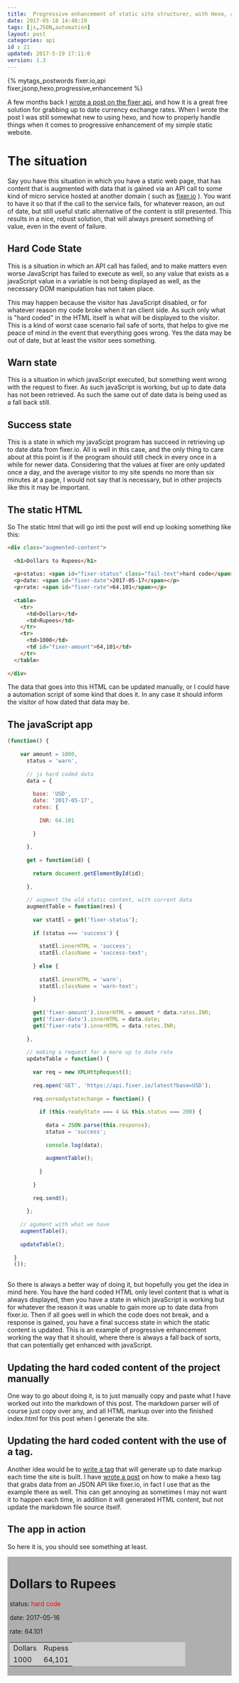 ```yaml
---
title:  Progressive enhancement of static site structurer, with Hexo, and the Fixer.io JSON API
date: 2017-05-18 14:48:19
tags: [js,JSON,automation]
layout: post
categories: api
id : 21
updated: 2017-5-19 17:11:0
version: 1.3
---
```


{% mytags_postwords fixer.io,api&#32;fixer,jsonp,hexo,progressive,enhancement %}

A few months back I [wrote a post on the fixer api](/2017/02/09/api-fixer/), and how it is a great free solution for grabbing up to date currency exchange rates. When I wrote the post I was still somewhat new to using hexo, and how to properly handle things when it comes to progressive enhancement of my simple static website.

<!-- more -->

# The situation

Say you have this situation in which you have a static web page, that has content that is augmented with data that is gained via an API call to some kind of micro service hosted at another domain ( such as [fixer.io](http://fixer.io) ). You want to have it so that if the call to the service fails, for whatever reason, an out of date, but still useful static alternative of the content is still presented. This results in a nice, robust solution, that will always present something of value, even in the event of failure.

## Hard Code State

This is a situation in which an API call has failed, and to make matters even worse JavaScript has failed to execute as well, so any value that exists as a javaScript value in a variable is not being displayed as well, as the necessary DOM manipulation has not taken place. 

This may happen because the visitor has JavaScript disabled, or for whatever reason my code broke when it ran client side. As such only what is "hard coded" in the HTML itself is what will be displayed to the visitor. This is a kind of worst case scenario fail safe of sorts, that helps to give me peace of mind in the event that everything goes wrong. Yes the data may be out of date, but at least the visitor sees something.

## Warn state

This is a situation in which javaScript executed, but something went wrong with the request to fixer. As such javaScript is working, but up to date data has not been retrieved. As such the same out of date data is being used as a fall back still.

## Success state

This is a state in which my javaScipt program has succeed in retrieving up to date data from fixer.io. All is well in this case, and the only thing to care about at this point is if the program should still check in every once in a while for newer data. Considering that the values at fixer are only updated once a day, and the average visitor to my site spends no more than six minutes at a page, I would not say that is necessary, but in other projects like this it may be important.

## The static HTML

So The static html that will go inti the post will end up looking something like this:

```html
<div class="augmented-content">
 
  <h1>Dollars to Rupees</h1>
 
  <p>status: <span id="fixer-status" class="fail-text">hard code</span></p>
  <p>date: <span id="fixer-date">2017-05-17</span></p>
  <p>rate: <span id="fixer-rate">64.101</span></p>
 
  <table>
    <tr>
      <td>Dollars</td>
      <td>Rupees</td>
    </tr>
    <tr>
      <td>1000</td>
      <td id="fixer-amount">64,101</td>
    </tr>
  </table>
 
</div>
```

The data that goes into this HTML can be updated manually, or I could have a automation script of some kind that does it. In any case it should inform the visitor of how dated that data may be.

## The javaScript app

```js
(function() {
 
    var amount = 1000,
      status = 'warn',
 
      // js hard coded data
      data = {
 
        base: 'USD',
        date: '2017-05-17',
        rates: {
 
          INR: 64.101
 
        }
 
      },
 
      get = function(id) {
 
        return document.getElementById(id);
 
      },
 
      // augment the old static content, with current data
      augmentTable = function(res) {
 
        var statEl = get('fixer-status');
 
        if (status === 'success') {
 
          statEl.innerHTML = 'success';
          statEl.className = 'success-text';
 
        } else {
 
          statEl.innerHTML = 'warn';
          statEl.className = 'warn-text';
 
        }
 
        get('fixer-amount').innerHTML = amount * data.rates.INR;
        get('fixer-date').innerHTML = data.date;
        get('fixer-rate').innerHTML = data.rates.INR;
 
      },
 
      // making a request for a more up to date rate
      updateTable = function() {
 
        var req = new XMLHttpRequest();
 
        req.open('GET', 'https://api.fixer.io/latest?base=USD');
 
        req.onreadystatechange = function() {
 
          if (this.readyState === 4 && this.status === 200) {
 
            data = JSON.parse(this.response);
            status = 'success';
 
            console.log(data);
 
            augmentTable();
 
          }
 
        }
 
        req.send();
 
      };
 
    // agument with what we have
    augmentTable();
 
    updateTable();
 
  }
  ());
 
```

So there is always a better way of doing it, but hopefully you get the idea in mind here. You have the hard coded HTML only level content that is what is always displayed, then you have a state in which javaScript is working but for whatever the reason it was unable to gain more up to date data from fixer.io. Then if all goes well in which the code does not break, and a response is gained, you have a final success state in which the static content is updated. This is an example of progressive enhancement working the way that it should, where there is always a fall back of sorts, that can potentially get enhanced with javaScript.

## Updating the hard coded content of the project manually

One way to go about doing it, is to just manually copy and paste what I have worked out into the markdown of this post. The markdown parser will of course just copy over any, and all HTML markup over into the finished index.html for this post when I generate the site.

## Updating the hard coded content with the use of a tag.

Another idea would be to [write a tag](/2017/02/04/hexo-tags/) that will generate up to date markup each time the site is built. I have [wrote a post](/2017/05/19/hexo-tags-http-requests/) on how to make a hexo tag that grabs data from an JSON API like fixer.io, in fact I use that as the example there as well. This can get annoying as sometimes I may not want it to happen each time, in addition it will generated HTML content, but not update the markdown file source itself.

## The app in action

So here it is, you should see something at least.

<!-- can i put css here? It looks like I can at least. -->
<style>
.augmented-content {
  background: #afafaf;
  padding: 5px;
}
 
.augmented-content > table {
  width: 80%;
  background: #cfcfcf;
}
 
.fail-text {
  color: red;
}
 
.warn-text {
  color: orange;
}
 
.success-text {
  color: green;
}
 
</style>

<!-- The good, old, reliable HTML -->
<div class="augmented-content"><h1>Dollars to Rupees</h1><p>status: <span id="fixer-status" class="fail-text">hard code</span></p><p>date: <span id="fixer-date">2017-05-16</span></p><p>rate: <span id="fixer-rate">64.101</span></p><table><tr><td>Dollars</td><td>Rupess</td></tr><tr><td>1000</td><td id="fixer-amount">64,101</td></tr></table></div>

<!-- hold onto your buts -->
<script>
(function() {

    var amount = 1000,
      status = 'warn',

      // js hard coded data
      data = {

        base: 'USD',
        date: '2017-05-17',
        rates: {

          INR: 64.101

        }

      },

      get = function(id) {

        return document.getElementById(id);

      },

      // augment the old static content, with current data
      augmentTable = function(res) {

        var statEl = get('fixer-status');

        if (status === 'success') {


          statEl.innerHTML = 'success';
          statEl.className = 'success-text';

        } else {

          statEl.innerHTML = 'warn';
          statEl.className = 'warn-text';

        }

        get('fixer-amount').innerHTML = amount * data.rates.INR;
        get('fixer-date').innerHTML = data.date;
        get('fixer-rate').innerHTML = data.rates.INR;

      },

      // making a request for a more up to date rate
      updateTable = function() {

        var req = new XMLHttpRequest();

        req.open('GET', 'https://api.fixer.io/latest?base=USD');

        req.onreadystatechange = function() {

          if (this.readyState === 4 && this.status === 200) {

            data = JSON.parse(this.response);
            status = 'success';

            console.log(data);

            augmentTable();

          }

        }

        req.send();

      };

    // agument with what we have
    augmentTable();

    updateTable();

  }
  ());

</script>